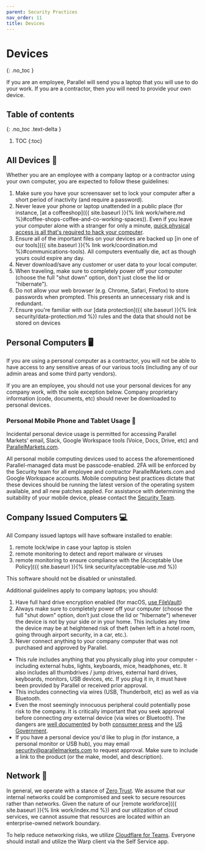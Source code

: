 ```yaml
---
parent: Security Practices
nav_order: 11
title: Devices
---
```

# Devices
{: .no_toc }

If you are an employee, Parallel will send you a laptop that you will use to do your work.  If you are a contractor, then you will need to provide your own device.

## Table of contents
{: .no_toc .text-delta }

1. TOC
{:toc}

## All Devices :100:

Whether you are an employee with a company laptop or a contractor using your own computer, you are expected to follow these guidelines:

1. Make sure you have your screensaver set to lock your computer after a short period of inactivity (and require a password).
1. Never leave your phone or laptop unattended in a public place (for instance, [at a coffeeshop]({{ site.baseurl }}{% link work/where.md %}#coffee-shops-coffee-and-co-working-spaces)).  Even if you leave your computer alone with a stranger for only a minute, [quick physical access is all that's required to hack your computer](https://en.wikipedia.org/wiki/Physical_access).
1. Ensure all of the important files on your devices are backed up [in one of our tools]({{ site.baseurl }}{% link work/coordination.md %}#communications-tools).  All computers eventually die, act as though yours could expire any day.
1. Never download/save any customer or user data to your local computer.
1. When traveling, make sure to completely power off your computer (choose the full "shut down" option, don't just close the lid or "hibernate").
1. Do not allow your web browser (e.g. Chrome, Safari, Firefox) to store passwords when prompted. This presents an unnecessary risk and is redundant.
1. Ensure you're familiar with our [data protection]({{ site.baseurl }}{% link security/data-protection.md %}) rules and the data that should not be stored on devices

## Personal Computers :desktop_computer:

If you are using a personal computer as a contractor, you will not be able to have access to any sensitive areas of our various tools (including any of our admin areas and some third party vendors).

If you are an employee, you should not use your personal devices for any company work, with the sole exception below.  Company proprietary information (code, documents, etc) should never be downloaded to personal devices.

### Personal Mobile Phone and Tablet Usage :iphone:

Incidental personal device usage is permitted for accessing Parallel Markets' email, Slack, Google Workspace tools (Voice, Docs, Drive, etc) and [ParallelMarkets.com](https://app.parallelmarkets.com).

All personal mobile computing devices used to access the aforementioned Parallel-managed data must be passcode-enabled.  2FA will be enforced by the Security team for all employee and contractor ParallelMarkets.com and Google Workspace accounts. Mobile computing best practices dictate that these devices should be running the latest version of the operating system available, and all new patches applied. For assistance with determining the suitability of your mobile device, please contact the [Security Team](mailto:security@parallelmarkets.com).

## Company Issued Computers :computer:

All Company issued laptops will have software installed to enable:

 1. remote lock/wipe in case your laptop is stolen
 1. remote monitoring to detect and report malware or viruses
 1. remote monitoring to ensure compliance with the [Acceptable Use Policy]({{ site.baseurl }}{% link security/acceptable-use.md %})

This software should not be disabled or uninstalled.

Additional guidelines apply to company laptops; you should:

1. Have full hard drive encryption enabled (for macOS, [use FileVault](https://support.apple.com/en-us/HT204837))
1. Always make sure to completely power off your computer (choose the full "shut down" option, don’t just close the lid or "hibernate") whenever the device is not by your side or in your home. This includes any time the device may be at heightened risk of theft (when left in a hotel room, going through airport security, in a car, etc.).
1. Never connect anything to your company computer that was not purchased and approved by Parallel.
  * This rule includes anything that you physically plug into your computer - including external hubs, lights, keyboards, mice, headphones, etc.  It also includes all thumbdrives / jump drives, external hard drives, keyboards, monitors, USB devices, etc.  If you plug it in, it must have been provided by Parallel or received prior approval.
  * This includes connecting via wires (USB, Thunderbolt, etc) as well as via Bluetooth.
  * Even the most seemingly innocuous peripheral could potentially pose risk to the company. It is critically important that you seek approval before connecting *any* external device (via wires or Bluetooth). The dangers are [well documented](https://www.sciencedaily.com/releases/2019/02/190225192119.htm) by both [consumer press](https://www.cnet.com/tech/services-and-software/usb-devices-spreading-viruses/) and the [US Government](https://www.cisa.gov/uscert/sites/default/files/publications/RisksOfPortableDevices.pdf).
  * If you have a personal device you'd like to plug in (for instance, a personal monitor or USB hub), you may email [security@parallelmarkets.com](mailto:security@parallelmarkets.com) to request approval.  Make sure to include a link to the product (or the make, model, and description).

## Network :satellite:
In general, we operate with a stance of [Zero Trust](https://www.cloudflare.com/learning/security/glossary/what-is-zero-trust/).  We assume that our internal networks could be compromised and seek to secure resources rather than networks.  Given the nature of our [remote workforce]({{ site.baseurl }}{% link work/index.md %}) and our utilization of cloud services, we cannot assume that resources are located within an enterprise-owned network boundary.

To help reduce networking risks, we utilize [Cloudflare for Teams](https://www.cloudflare.com/teams/).  Everyone should install and utilize the Warp client via the Self Service app.
